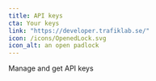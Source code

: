 ```yaml
---
title: API keys
cta: Your keys
link: "https://developer.trafiklab.se/"
icon: /icons/OpenedLock.svg
icon_alt: an open padlock
---
```

Manage and get API keys
